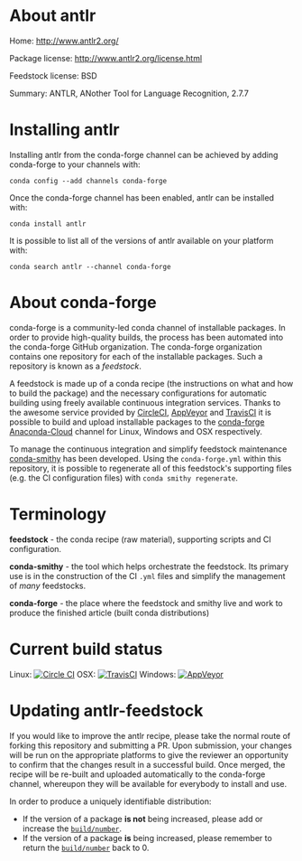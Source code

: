 About antlr
===========

Home: http://www.antlr2.org/

Package license: http://www.antlr2.org/license.html

Feedstock license: BSD

Summary: ANTLR, ANother Tool for Language Recognition, 2.7.7



Installing antlr
================

Installing antlr from the conda-forge channel can be achieved by adding conda-forge to your channels with:

```
conda config --add channels conda-forge
```

Once the conda-forge channel has been enabled, antlr can be installed with:

```
conda install antlr
```

It is possible to list all of the versions of antlr available on your platform with:

```
conda search antlr --channel conda-forge
```


About conda-forge
=================

conda-forge is a community-led conda channel of installable packages.
In order to provide high-quality builds, the process has been automated into the
conda-forge GitHub organization. The conda-forge organization contains one repository 
for each of the installable packages. Such a repository is known as a *feedstock*.

A feedstock is made up of a conda recipe (the instructions on what and how to build
the package) and the necessary configurations for automatic building using freely
available continuous integration services. Thanks to the awesome service provided by
[CircleCI](https://circleci.com/), [AppVeyor](http://www.appveyor.com/)
and [TravisCI](https://travis-ci.org/) it is possible to build and upload installable
packages to the [conda-forge](https://anaconda.org/conda-forge)
[Anaconda-Cloud](http://docs.anaconda.org/) channel for Linux, Windows and OSX respectively.

To manage the continuous integration and simplify feedstock maintenance
[conda-smithy](http://github.com/conda-forge/conda-smithy) has been developed.
Using the ``conda-forge.yml`` within this repository, it is possible to regenerate all of
this feedstock's supporting files (e.g. the CI configuration files) with ``conda smithy regenerate``.


Terminology
===========

**feedstock** - the conda recipe (raw material), supporting scripts and CI configuration.

**conda-smithy** - the tool which helps orchestrate the feedstock.
                   Its primary use is in the construction of the CI ``.yml`` files
                   and simplify the management of *many* feedstocks.

**conda-forge** - the place where the feedstock and smithy live and work to
                  produce the finished article (built conda distributions)

Current build status
====================
Linux: [![Circle CI](https://circleci.com/gh/conda-forge/antlr-feedstock.svg?style=svg)](https://circleci.com/gh/conda-forge/antlr-feedstock)
OSX: [![TravisCI](https://travis-ci.org/conda-forge/antlr-feedstock.svg?branch=master)](https://travis-ci.org/conda-forge/antlr-feedstock) 
Windows: [![AppVeyor](https://ci.appveyor.com/api/projects/status/github/conda-forge/antlr-feedstock?svg=True)](https://ci.appveyor.com/project/conda-forge/antlr-feedstock/branch/master)


Updating antlr-feedstock
========================

If you would like to improve the antlr recipe, please take the normal
route of forking this repository and submitting a PR. Upon submission, your changes will
be run on the appropriate platforms to give the reviewer an opportunity to confirm that the
changes result in a successful build. Once merged, the recipe will be re-built and uploaded
automatically to the conda-forge channel, whereupon they will be available for everybody to
install and use.

In order to produce a uniquely identifiable distribution:
 * If the version of a package **is not** being increased, please add or increase
   the [``build/number``](http://conda.pydata.org/docs/building/meta-yaml.html#build-number-and-string). 
 * If the version of a package **is** being increased, please remember to return
   the [``build/number``](http://conda.pydata.org/docs/building/meta-yaml.html#build-number-and-string)
   back to 0.

